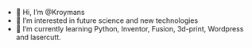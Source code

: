 - 👋 Hi, I’m @Kroymans
- 👀 I’m interested in future science and new technologies  
- 🌱 I’m currently learning Python, Inventor, Fusion, 3d-print, Wordpress and lasercutt. 
<!---
Kroymans/Kroymans is a ✨ special ✨ repository because its `README.md` (this file) appears on your GitHub profile.
You can click the Preview link to take a look at your changes.
--->
